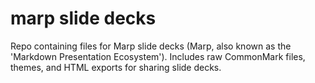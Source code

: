 # marp slide decks

Repo containing files for Marp slide decks (Marp, also known as the 'Markdown Presentation Ecosystem'). Includes raw CommonMark files, themes, and HTML exports for sharing slide decks. 
